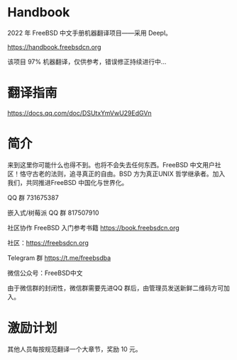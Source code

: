 # Handbook
2022 年 FreeBSD 中文手册机器翻译项目——采用 Deepl。

https://handbook.freebsdcn.org

该项目 97% 机器翻译，仅供参考，错误修正持续进行中…

# 翻译指南

https://docs.qq.com/doc/DSUtxYmVwU29EdGVn

# 简介
来到这里你可能什么也得不到。也将不会失去任何东西。FreeBSD 中文用户社区！恪守古老的法则，追寻真正的自由。BSD 方为真正UNIX 哲学继承者。加入我们，共同推进FreeBSD 中国化与世界化。

QQ 群 731675387

嵌入式/树莓派 QQ 群 817507910

社区协作 FreeBSD 入门参考书籍 https://book.freebsdcn.org

社区：https://freebsdcn.org

Telegram 群 https://t.me/freebsdba

微信公众号：FreeBSD中文

由于微信群的封闭性，微信群需要先进QQ 群后，由管理员发送新鲜二维码方可加入。

# 激励计划

其他人员每按规范翻译一个大章节，奖励 10 元。
